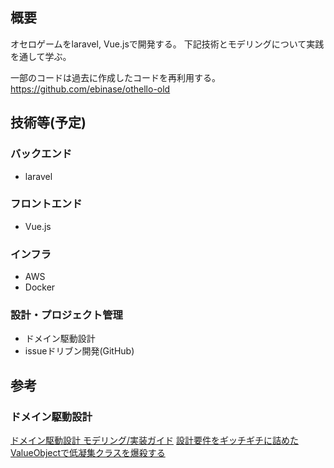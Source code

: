 ## 概要
オセロゲームをlaravel, Vue.jsで開発する。
下記技術とモデリングについて実践を通して学ぶ。

一部のコードは過去に作成したコードを再利用する。
https://github.com/ebinase/othello-old

## 技術等(予定)
### バックエンド
* laravel

### フロントエンド
* Vue.js

### インフラ
* AWS
* Docker

### 設計・プロジェクト管理
* ドメイン駆動設計
* issueドリブン開発(GitHub)

## 参考
### ドメイン駆動設計
[ドメイン駆動設計 モデリング/実装ガイド](https://little-hands.booth.pm/items/1835632)
[設計要件をギッチギチに詰めたValueObjectで低凝集クラスを爆殺する](https://qiita.com/MinoDriven/items/5e69d9bd028aa350e2c4)
